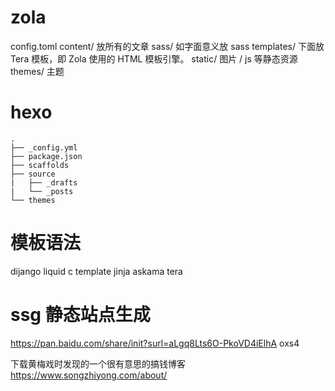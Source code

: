 # zola
config.toml
content/ 放所有的文章
sass/ 如字面意义放 sass
templates/ 下面放 Tera 模板，即 Zola 使用的 HTML 模板引擎。
static/ 图片 / js 等静态资源
themes/ 主题
# hexo
```
.
├── _config.yml
├── package.json
├── scaffolds
├── source
|   ├── _drafts
|   └── _posts
└── themes
```

# 模板语法
dijango
liquid
c template
jinja
askama
tera
# ssg 静态站点生成


https://pan.baidu.com/share/init?surl=aLgq8Lts6O-PkoVD4iElhA
oxs4

下载黄梅戏时发现的一个很有意思的搞钱博客 https://www.songzhiyong.com/about/